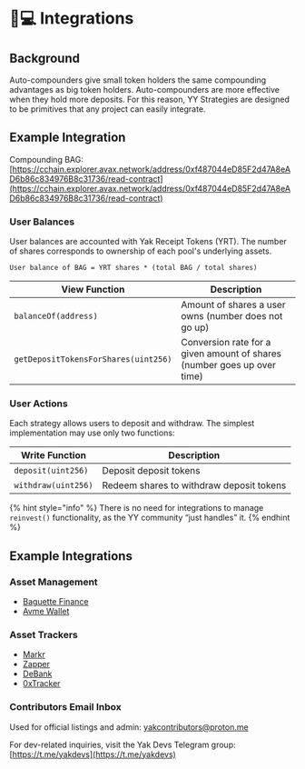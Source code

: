 # 👨💻 Integrations

## Background

Auto-compounders give small token holders the same compounding advantages as big token holders. Auto-compounders are more effective when they hold more deposits. For this reason, YY Strategies are designed to be primitives that any project can easily integrate.

## Example Integration

Compounding BAG: [https://cchain.explorer.avax.network/address/0xf487044eD85F2d47A8eAD6b86c834976B8c31736/read-contract](https://cchain.explorer.avax.network/address/0xf487044eD85F2d47A8eAD6b86c834976B8c31736/read-contract)

### User Balances

User balances are accounted with Yak Receipt Tokens (YRT). The number of shares corresponds to ownership of each pool's underlying assets.

`User balance of BAG = YRT shares * (total BAG / total shares)`

| View Function                        | **Description**                                                         |
| ------------------------------------ | ----------------------------------------------------------------------- |
| `balanceOf(address)`                 | Amount of shares a user owns (number does not go up)                    |
| `getDepositTokensForShares(uint256)` | Conversion rate for a given amount of shares (number goes up over time) |

### User Actions

Each strategy allows users to deposit and withdraw. The simplest implementation may use only two functions:

| Write Function      | Description                              |
| ------------------- | ---------------------------------------- |
| `deposit(uint256)`  | Deposit deposit tokens                   |
| `withdraw(uint256)` | Redeem shares to withdraw deposit tokens |

{% hint style="info" %}
There is no need for integrations to manage `reinvest()` functionality, as the YY community “just handles” it.
{% endhint %}

## Example Integrations

### Asset Management

* [Baguette Finance](https://app.baguette.exchange/#/mill)
* [Avme Wallet](https://twitter.com/AVME\_IO/status/1404453576978673671?s=20)

### Asset Trackers

* [Markr](https://markr.io/)
* [Zapper](https://zapper.fi/)
* [DeBank](https://debank.com/)
* [0xTracker](https://0xtracker.app/)

### Contributors Email Inbox

Used for official listings and admin: yakcontributors@proton.me

For dev-related inquiries, visit the Yak Devs Telegram group: [https://t.me/yakdevs](https://t.me/yakdevs)



